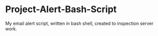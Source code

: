 # Project-Alert-Bash-Script
My email alert script, written in bash shell, created to inspection server work.
